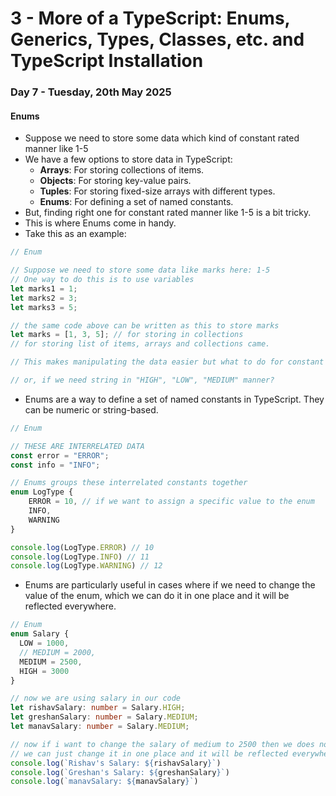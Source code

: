 # 3 - More of a TypeScript: Enums, Generics, Types, Classes, etc. and TypeScript Installation
### Day 7 - Tuesday, 20th May 2025
#### Enums
- Suppose we need to store some data which kind of constant rated manner like 1-5
- We have a few options to store data in TypeScript:
  - **Arrays**: For storing collections of items.
  - **Objects**: For storing key-value pairs.
  - **Tuples**: For storing fixed-size arrays with different types.
  - **Enums**: For defining a set of named constants.
- But, finding right one for constant rated manner like 1-5 is a bit tricky.
- This is where Enums come in handy.
- Take this as an example:
```typescript
// Enum

// Suppose we need to store some data like marks here: 1-5
// One way to do this is to use variables
let marks1 = 1;
let marks2 = 3;
let marks3 = 5;

// the same code above can be written as this to store marks
let marks = [1, 3, 5]; // for storing in collections
// for storing list of items, arrays and collections came.

// This makes manipulating the data easier but what to do for constant rated manner like 1-5?

// or, if we need string in "HIGH", "LOW", "MEDIUM" manner?
```
- Enums are a way to define a set of named constants in TypeScript. They can be numeric or string-based.
```typescript
// Enum

// THESE ARE INTERRELATED DATA
const error = "ERROR";
const info = "INFO";

// Enums groups these interrelated constants together
enum LogType {
    ERROR = 10, // if we want to assign a specific value to the enum
    INFO,
    WARNING
}

console.log(LogType.ERROR) // 10
console.log(LogType.INFO) // 11
console.log(LogType.WARNING) // 12
```
- Enums are particularly useful in cases where if we need to change the value of the enum, which we can do it in one place and it will be reflected everywhere.
```typescript
// Enum
enum Salary {
  LOW = 1000,
  // MEDIUM = 2000,
  MEDIUM = 2500,
  HIGH = 3000
}

// now we are using salary in our code
let rishavSalary: number = Salary.HIGH;
let greshanSalary: number = Salary.MEDIUM;
let manavSalary: number = Salary.MEDIUM;

// now if i want to change the salary of medium to 2500 then we does not need to change it individually
// we can just change it in one place and it will be reflected everywhere
console.log(`Rishav's Salary: ${rishavSalary}`)
console.log(`Greshan's Salary: ${greshanSalary}`)
console.log(`manavSalary: ${manavSalary}`)
```



